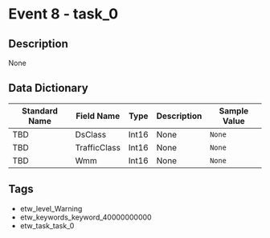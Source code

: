 # Event 8 - task_0

## Description
None

## Data Dictionary
|Standard Name|Field Name|Type|Description|Sample Value|
|---|---|---|---|---|
|TBD|DsClass|Int16|None|`None`|
|TBD|TrafficClass|Int16|None|`None`|
|TBD|Wmm|Int16|None|`None`|

## Tags
* etw_level_Warning
* etw_keywords_keyword_40000000000
* etw_task_task_0